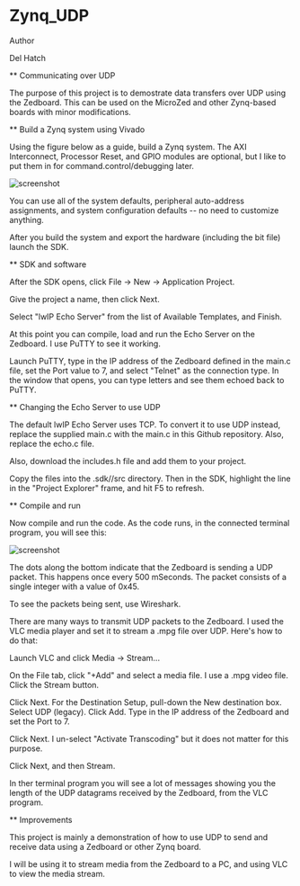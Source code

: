 # Zynq_UDP

Author

Del Hatch

** Communicating over UDP

The purpose of this project is to demostrate data transfers over UDP using the Zedboard. This can be used on the MicroZed and other Zynq-based boards with minor modifications.

** Build a Zynq system using Vivado

Using the figure below as a guide, build a Zynq system. The AXI Interconnect, Processor Reset, and GPIO modules are optional, but I like to put them in for command.control/debugging later.

![screenshot](https://github.com/delhatch/Zynq_UDP/blob/master/system.JPG)

You can use all of the system defaults, peripheral auto-address assignments, and system configuration defaults -- no need to customize anything.

After you build the system and export the hardware (including the bit file) launch the SDK.

** SDK and software

After the SDK opens, click File -> New -> Application Project.

Give the project a name, then click Next.

Select "lwIP Echo Server" from the list of Available Templates, and Finish.

At this point you can compile, load and run the Echo Server on the Zedboard. I use PuTTY to see it working.

Launch PuTTY, type in the IP address of the Zedboard defined in the main.c file, set the Port value to 7, and select "Telnet" as the connection type. In the window that opens, you can type letters and see them echoed back to PuTTY.

** Changing the Echo Server to use UDP

The default lwIP Echo Server uses TCP. To convert it to use UDP instead, replace the supplied main.c with the main.c in this Github repository. Also, replace the echo.c file.

Also, download the includes.h file and add them to your project.

Copy the files into the <project>.sdk/<project>/src directory. Then in the SDK, highlight the <SDK project> line in the "Project Explorer" frame, and hit F5 to refresh.

** Compile and run

Now compile and run the code. As the code runs, in the connected terminal program, you will see this:

![screenshot](https://github.com/delhatch/Zynq_UDP/blob/master/terminal.JPG)

The dots along the bottom indicate that the Zedboard is sending a UDP packet. This happens once every 500 mSeconds. The packet consists of a single integer with a value of 0x45.

To see the packets being sent, use Wireshark.

There are many ways to transmit UDP packets to the Zedboard. I used the VLC media player and set it to stream a .mpg file over UDP. Here's how to do that:

Launch VLC and click Media -> Stream...

On the File tab, click "+Add" and select a media file. I use a .mpg video file. Click the Stream button.

Click Next. For the Destination Setup, pull-down the New destination box. Select UDP (legacy). Click Add. Type in the IP address of the Zedboard and set the Port to 7.

Click Next. I un-select "Activate Transcoding" but it does not matter for this purpose.

Click Next, and then Stream.

In ther terminal program you will see a lot of messages showing you the length of the UDP datagrams received by the Zedboard, from the VLC program.

** Improvements

This project is mainly a demonstration of how to use UDP to send and receive data using a Zedboard or other Zynq board.

I will be using it to stream media from the Zedboard to a PC, and using VLC to view the media stream.





